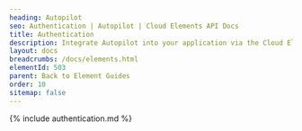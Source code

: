 ```yaml
---
heading: Autopilot
seo: Authentication | Autopilot | Cloud Elements API Docs
title: Authentication
description: Integrate Autopilot into your application via the Cloud Elements APIs.
layout: docs
breadcrumbs: /docs/elements.html
elementId: 503
parent: Back to Element Guides
order: 10
sitemap: false
---
```


{% include authentication.md %}
